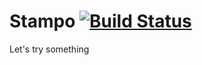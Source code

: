 # Stampo [![Build Status](https://travis-ci.org/andreabertagnolli/stampo.svg?branch=master)](https://travis-ci.org/andreabertagnolli/stampo)

Let's try something
